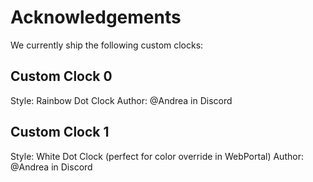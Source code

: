 # Acknowledgements

We currently ship the following custom clocks:

## Custom Clock 0
Style: Rainbow Dot Clock
Author: @Andrea in Discord

## Custom Clock 1
Style: White Dot Clock (perfect for color override in WebPortal)
Author: @Andrea in Discord